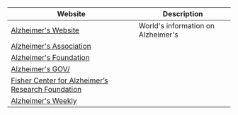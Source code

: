 |Website|Description|
|---|---|
|[Alzheimer's Website](http://alzheimers.site)|World's information on Alzheimer's|
|[Alzheimer's Association](http://www.alz.org/)||
|[Alzheimer's Foundation](www.alzfdn.org/‎)||
|[Alzheimer's GOV/](www.alzheimers.gov/)||
|[Fisher Center for Alzheimer’s Research Foundation](http://www.alzinfo.org/)||
|[Alzheimer's Weekly](http://www.alzheimersweekly.com/)||
